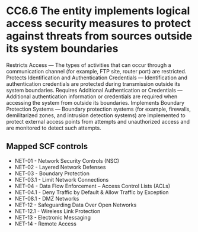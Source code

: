 # CC6.6 The entity implements logical access security measures to protect against threats from sources outside its system boundaries
Restricts Access — The types of activities that can occur through a communication channel (for example, FTP site, router port) are restricted. Protects Identification and Authentication Credentials — Identification and authentication credentials are protected during transmission outside its system boundaries. Requires Additional Authentication or Credentials — Additional authentication information or credentials are required when accessing the system from outside its boundaries. Implements Boundary Protection Systems — Boundary protection systems (for example, firewalls, demilitarized zones, and intrusion detection systems) are implemented to protect external access points from attempts and unauthorized access and are monitored to detect such attempts.
## Mapped SCF controls
- NET-01 - Network Security Controls (NSC)
- NET-02 - Layered Network Defenses
- NET-03 - Boundary Protection
- NET-03.1 - Limit Network Connections
- NET-04 - Data Flow Enforcement – Access Control Lists (ACLs)
- NET-04.1 - Deny Traffic by Default & Allow Traffic by Exception
- NET-08.1 - DMZ Networks
- NET-12 - Safeguarding Data Over Open Networks
- NET-12.1 - Wireless Link Protection
- NET-13 - Electronic Messaging
- NET-14 - Remote Access